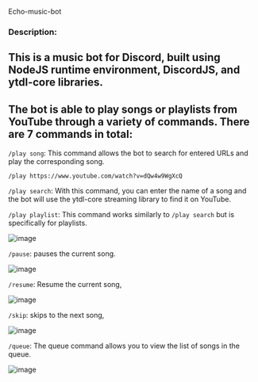 Echo-music-bot

### Description:
## This is a music bot for Discord, built using NodeJS runtime environment, DiscordJS, and ytdl-core libraries.
## The bot is able to play songs or playlists from YouTube through a variety of commands. There are 7 commands in total:

`/play song`:
This command allows the bot to search for entered URLs and play the corresponding song.

 ` /play https://www.youtube.com/watch?v=dQw4w9WgXcQ `
 
`/play search`:
With this command, you can enter the name of a song and the bot will use the ytdl-core streaming library to find it on YouTube.

`/play playlist`:
 This command works similarly to `/play search`  but is specifically for playlists.

![image](https://github.com/abdomagdy0/music-bot/assets/91535529/efdc3e00-a6a7-460d-8364-682fbe315817)

`/pause`:
 pauses the current song.
 
![image](https://github.com/abdomagdy0/music-bot/assets/91535529/8ce33996-80f6-42aa-953e-1651a9e0039e)


`/resume`:
Resume the current song, 

![image](https://github.com/abdomagdy0/music-bot/assets/91535529/511a793f-1901-4611-b45d-a56bf5c03e1f)


`/skip`:
skips to the next song,

![image](https://github.com/abdomagdy0/music-bot/assets/91535529/89f780e8-67ec-4cfd-bde1-ea2f97f19875)


`/queue`:
The queue command allows you to view the list of songs in the queue.

![image](https://github.com/abdomagdy0/music-bot/assets/91535529/09ec2a5d-fa3b-429e-afca-50922d60206a)
